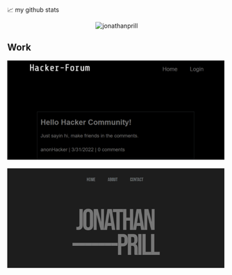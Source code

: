 📈 my github stats

<p align="center"> <img src="https://github-readme-stats.vercel.app/api?username=jonathanprill&show_icons=true&theme=gotham" alt="jonathanprill" />

## Work
<!-- 
![ScreenShot](/assets/images/hacker-forum-Animation2.gif "screenshot1") -->

<a target="_blank" href="https://nameless-sands-05757.herokuapp.com/">
<img src="./assets/images/hacker-forum-Animation2.gif" width="500" />
</a>

<br />
<br />

<a target="_blank" href="https://jonathanprill.github.io/personal-portfolio/">
<img src="./assets/images/portfolio-Animation2.gif" width="500" />
</a>
